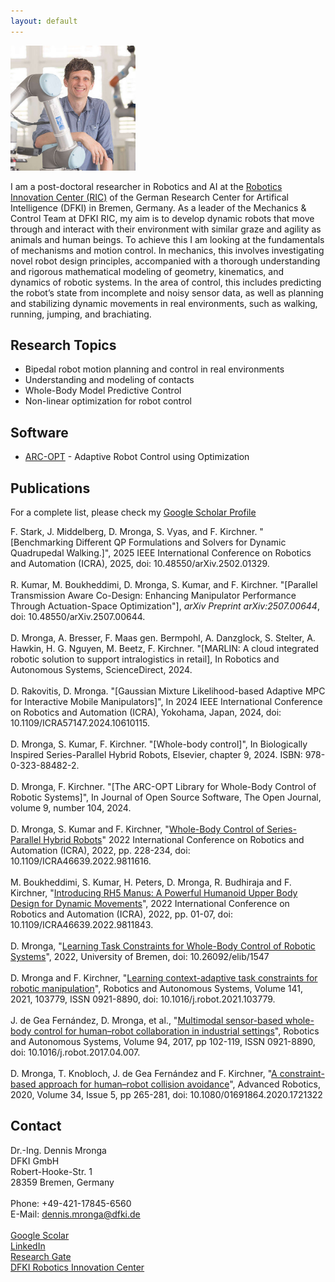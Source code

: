 ```yaml
---
layout: default
---
```


<img src="images/demr.jpg" alt="drawing" width="200"/>

I am a post-doctoral researcher in Robotics and AI at the [Robotics Innovation Center (RIC)](https://robotik.dfki-bremen.de/en/startpage) of the German Research Center for Artifical Intelligence (DFKI) in Bremen, Germany. As a leader of the Mechanics & Control Team at DFKI RIC, my aim is to develop dynamic robots that move through and interact with their environment with similar graze and agility as animals and human beings. To achieve this I am looking at the fundamentals of mechanisms and motion control. In mechanics, this involves investigating novel robot design principles, accompanied with a thorough understanding and rigorous mathematical modeling of geometry, kinematics, and dynamics of robotic systems. In the area of control, this includes predicting the robot’s state from incomplete and noisy sensor data, as well as planning and stabilizing dynamic movements in real environments, such as walking, running, jumping, and brachiating. 

## Research Topics

* Bipedal robot motion planning and control in real environments
* Understanding and modeling of contacts
* Whole-Body Model Predictive Control
* Non-linear optimization for robot control

## Software

* [ARC-OPT](https://github.com/ARC-OPT) - Adaptive Robot Control using Optimization

## Publications

For a complete list, please check my [Google Scholar Profile](https://scholar.google.com/citations?user=6_MuPm0AAAAJ&hl=de)

F. Stark, J. Middelberg, D. Mronga, S. Vyas, and F. Kirchner. "[Benchmarking Different QP Formulations and Solvers for Dynamic Quadrupedal Walking.]", 2025 IEEE International Conference on Robotics and Automation (ICRA), 2025, doi: 10.48550/arXiv.2502.01329.<br>
<br>
R. Kumar, M. Boukheddimi, D. Mronga, S. Kumar, and F. Kirchner. "[Parallel Transmission Aware Co-Design: Enhancing Manipulator Performance Through Actuation-Space Optimization"], *arXiv Preprint arXiv:2507.00644*, doi: 10.48550/arXiv.2507.00644.<br>
<br>
D. Mronga, A. Bresser, F. Maas gen. Bermpohl, A. Danzglock, S. Stelter, A. Hawkin, H. G. Nguyen, M. Beetz, F. Kirchner. "[MARLIN: A cloud integrated robotic solution to support intralogistics in retail], In Robotics and Autonomous Systems, ScienceDirect, 2024.<br>
<br>
D. Rakovitis, D. Mronga. "[Gaussian Mixture Likelihood-based Adaptive MPC for Interactive Mobile Manipulators]", In 2024 IEEE International Conference on Robotics and Automation (ICRA), Yokohama, Japan, 2024, doi: 10.1109/ICRA57147.2024.10610115.<br>
<br>
D. Mronga, S. Kumar, F. Kirchner. "[Whole-body control]", In Biologically Inspired Series-Parallel Hybrid Robots, Elsevier, chapter 9, 2024. ISBN: 978-0-323-88482-2.<br>
<br>
D. Mronga, F. Kirchner. "[The ARC-OPT Library for Whole-Body Control of Robotic Systems]", In Journal of Open Source Software, The Open Journal, volume 9, number 104, 2024.<br>
<br>
D. Mronga, S. Kumar and F. Kirchner, "[Whole-Body Control of Series-Parallel Hybrid Robots](https://arc-opt.github.io/Documentation/publications/icra_2022/index.html)" 2022 International Conference on Robotics and Automation (ICRA), 2022, pp. 228-234, doi: 10.1109/ICRA46639.2022.9811616.<br>
<br>
M. Boukheddimi, S. Kumar, H. Peters, D. Mronga, R. Budhiraja and F. Kirchner, "[Introducing RH5 Manus: A Powerful Humanoid Upper Body Design for Dynamic Movements](https://doi.org/10.1109/ICRA46639.2022.9811843)", 2022 International Conference on Robotics and Automation (ICRA), 2022, pp. 01-07, doi: 10.1109/ICRA46639.2022.9811843.<br>
<br>
D. Mronga, "[Learning Task Constraints for Whole-Body Control of Robotic Systems](https://doi.org/10.26092/elib/1547)", 2022, University of Bremen, doi: 10.26092/elib/1547 <br>
<br>
D. Mronga and F. Kirchner, "[Learning context-adaptive task constraints for robotic manipulation](https://doi.org/10.1016/j.robot.2021.103779)", Robotics and Autonomous Systems, Volume 141, 2021, 103779, ISSN 0921-8890, doi: 10.1016/j.robot.2021.103779.<br>
<br>
J. de Gea Fernández, D. Mronga, et al., "[Multimodal sensor-based whole-body control for human–robot collaboration in industrial settings](https://doi.org/10.1016/j.robot.2017.04.007)", Robotics and Autonomous Systems, Volume 94, 2017, pp 102-119, ISSN 0921-8890, doi: 10.1016/j.robot.2017.04.007. <br>
<br>
D. Mronga, T. Knobloch, J. de Gea Fernández and F. Kirchner, "[A constraint-based approach for human–robot collision avoidance](https://doi.org/10.1080/01691864.2020.1721322)", Advanced Robotics, 2020, Volume 34, Issue 5, pp 265-281, doi: 10.1080/01691864.2020.1721322

## Contact

Dr.-Ing. Dennis Mronga <br>
DFKI GmbH <br>
Robert-Hooke-Str. 1 <br>
28359 Bremen, Germany <br>
<br>
Phone: +49-421-17845-6560 <br>
E-Mail: dennis.mronga@dfki.de <br>
<br>
[Google Scolar](https://scholar.google.com/citations?user=6_MuPm0AAAAJ&hl=de) <br>
[LinkedIn](https://www.linkedin.com/in/dennis-mronga-baa3331b1/)  <br>
[Research Gate](https://www.researchgate.net/profile/Dennis-Mronga)   <br>
[DFKI Robotics Innovation Center](https://robotik.dfki-bremen.de/en) <br>
